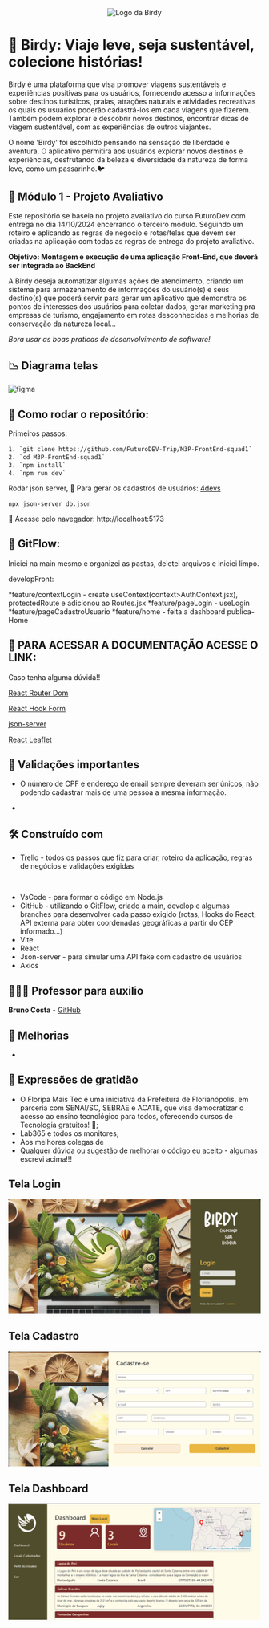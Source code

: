 
<p align="center">
  <img src="./src/assets/Birdyverde.png" width="15%" alt="Logo da Birdy" style="vertical-align: middle;"/>
  <h1> 🪽 Birdy: Viaje leve, seja sustentável,  colecione histórias! </h1>


   Birdy é uma plataforma que visa promover viagens sustentáveis e experiências positivas para os usuários, fornecendo acesso a informações sobre destinos turísticos, praias, atrações naturais e atividades recreativas os quais os usuários poderão cadastrá-los em cada viagens que fizerem. Também podem explorar e descobrir novos destinos, encontrar dicas de viagem sustentável, com as experiências de outros viajantes.

  O nome 'Birdy' foi escolhido pensando na sensação de liberdade e aventura. 
O aplicativo permitirá aos usuários explorar novos destinos e experiências, desfrutando da beleza e diversidade da natureza de forma leve, como um passarinho.🐦
  
## 🏦 Módulo 1 - Projeto Avaliativo

Este repositório se baseia no projeto avaliativo do curso FuturoDev com entrega no dia 14/10/2024 encerrando o terceiro módulo.
Seguindo um roteiro e aplicando as regras de negócio e rotas/telas que devem ser criadas na aplicação com todas as regras de entrega do projeto avaliativo.

**Objetivo: Montagem e execução de uma aplicação Front-End, que deverá ser integrada ao BackEnd**

 A Birdy deseja automatizar algumas ações de atendimento, criando um sistema para armazenamento de informações do usuário(s) e seus destino(s) que poderá servir para gerar um aplicativo que demonstra os pontos de interesses dos usuários para coletar dados, gerar marketing pra empresas de turismo, engajamento em rotas desconhecidas e melhorias de conservação da natureza local...

  *Bora usar as boas praticas de desenvolvimento de software!*

  ## 📉 Diagrama telas

  <img src = "" alt="figma"/>

## 🤖 Como rodar o repositório:

Primeiros passos:

    1. `git clone https://github.com/FuturoDEV-Trip/M3P-FrontEnd-squad1`
    2. `cd M3P-FrontEnd-squad1`
    3. `npm install`
    4. `npm run dev`

Rodar json server, 🙋 Para gerar os cadastros de usuários: [4devs](https://www.4devs.com.br/gerador_de_pessoas)

```
npx json-server db.json
```
🛝 Acesse pelo navegador:
    http://localhost:5173

## 🌊 GitFlow:

Iniciei na main mesmo e organizei as pastas, deletei arquivos e iniciei limpo.

developFront: 

*feature/contextLogin - create useContext(context>AuthContext.jsx), protectedRoute e adicionou ao Routes.jsx
*feature/pageLogin - useLogin
*feature/pageCadastroUsuario
*feature/home - feita a dashboard publica-Home 



## 📂 PARA ACESSAR A DOCUMENTAÇÃO ACESSE O LINK:

Caso tenha alguma dúvida!!

[React Router Dom](https://reactrouter.com/en/main/start/tutorial)

[React Hook Form](https://react-hook-form.com/get-started)

[json-server](https://www.npmjs.com/package/json-server)

[React Leaflet](https://react-leaflet.js.org/)

  
## 🔪 Validações importantes

- O número de CPF e endereço de email sempre deveram ser únicos, não podendo cadastrar mais de uma pessoa a mesma informação.

- 

  
## 🛠️ Construído com

- Trello - todos os passos que fiz para criar, roteiro da aplicação, regras de negócios e validações exigidas

<p>
    <img src="" />
</p>

- VsCode - para formar o código em Node.js
- GitHub - utilizando o GitFlow, criado a main, develop e algumas branches para desenvolver cada passo exigido (rotas, Hooks do React, API externa para obter coordenadas geográficas a partir do CEP informado...)
- Vite
- React
- Json-server - para simular uma API fake com cadastro de usuários
- Axios

## 🧑🏻‍🏫 Professor para auxilio

**Bruno Costa** - [GitHub](https://github.com/Bruno-Costa-fig)

## 👀 Melhorias

- 

## 🎁 Expressões de gratidão

* O Floripa Mais Tec é uma iniciativa da Prefeitura de Florianópolis, em parceria com SENAI/SC, SEBRAE e ACATE, que visa democratizar o acesso ao ensino tecnológico para todos, oferecendo cursos de Tecnologia gratuitos!  📢;
* Lab365 e todos os monitores;
* Aos melhores colegas de 
* Qualquer dúvida ou sugestão de melhorar o código eu aceito - algumas escrevi acima!!!


## Tela Login

![image](./src/imgs/tela-login.png)


## Tela Cadastro

![image](./src/imgs/tela-cadastro.png)


## Tela Dashboard

![image](./src/imgs/tela-dashboard.png)

